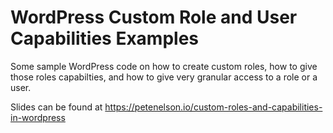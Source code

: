 # WordPress Custom Role and User Capabilities Examples

Some sample WordPress code on how to create custom roles, how to give those
roles capabilties, and how to give very granular access to a role or a user.

Slides can be found at https://petenelson.io/custom-roles-and-capabilities-in-wordpress
